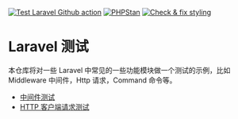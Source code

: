 [![Test Laravel Github action](https://github.com/curder/laravel-testing-demo/actions/workflows/run-test.yml/badge.svg?branch=master)](https://github.com/curder/laravel-testing-demo/actions/workflows/run-test.yml)
[![PHPStan](https://github.com/curder/laravel-testing-demo/actions/workflows/phpstan.yml/badge.svg?branch=master)](https://github.com/curder/laravel-testing-demo/actions/workflows/phpstan.yml)
[![Check & fix styling](https://github.com/curder/laravel-testing-demo/actions/workflows/php-cs-fixer.yml/badge.svg?branch=master)](https://github.com/curder/laravel-testing-demo/actions/workflows/php-cs-fixer.yml)


# Laravel 测试

本仓库将对一些 Laravel 中常见的一些功能模块做一个测试的示例，比如 Middleware 中间件，Http 请求，Command 命令等。


- [中间件测试](https://github.com/curder/laravel-testing-demo/tree/middleware)
- [HTTP 客户端请求测试](https://github.com/curder/laravel-testing-demo/tree/http)
